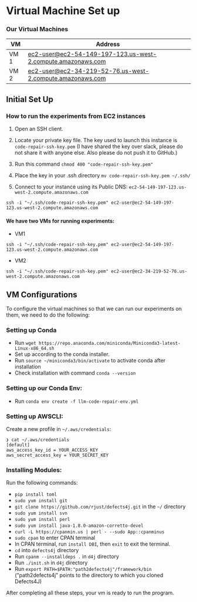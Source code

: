 # Virtual Machine Set up

### Our Virtual Machines
| VM | Address |
|-----------|----------|
| VM 1 | ec2-user@ec2-54-149-197-123.us-west-2.compute.amazonaws.com  | 
| VM 2 | ec2-user@ec2-34-219-52-76.us-west-2.compute.amazonaws.com  | 

## Initial Set Up
### How to run the experiments from EC2 instances
1. Open an SSH client.

2. Locate your private key file. The key used to launch this instance is `code-repair-ssh-key.pem`
(I have shared the key over slack, please do not share it with anyone else. Also please do not push it to GitHub.)

3. Run this command
`chmod 400 "code-repair-ssh-key.pem"`

4. Place the key in your .ssh directory
`mv code-repair-ssh-key.pem ~/.ssh/`

5. Connect to your instance using its Public DNS: `ec2-54-149-197-123.us-west-2.compute.amazonaws.com`

```
ssh -i "~/.ssh/code-repair-ssh-key.pem" ec2-user@ec2-54-149-197-123.us-west-2.compute.amazonaws.com
```

#### We have two VMs for running experiments:
- VM1
```
ssh -i "~/.ssh/code-repair-ssh-key.pem" ec2-user@ec2-54-149-197-123.us-west-2.compute.amazonaws.com
```

- VM2
```
ssh -i "~/.ssh/code-repair-ssh-key.pem" ec2-user@ec2-34-219-52-76.us-west-2.compute.amazonaws.com
```

## VM Configurations
To configure the virtual machines so that we can run our experiments on them, we need to do the following:

### Setting up Conda
- Run `wget https://repo.anaconda.com/miniconda/Miniconda3-latest-Linux-x86_64.sh`
- Set up according to the conda installer.
- Run `source ~/miniconda3/bin/activate` to activate conda after installation
- Check installation with command `conda --version`

### Setting up our Conda Env:
- Run `conda env create -f llm-code-repair-env.yml`

### Setting up AWSCLI:
Create a new profile in `~/.aws/credentials`:
```
❯ cat ~/.aws/credentials
[default]
aws_access_key_id = YOUR_ACCESS_KEY
aws_secret_access_key = YOUR_SECRET_KEY
```

### Installing Modules:
Run the following commands:
- `pip install toml`
- `sudo yum install git`
- `git clone https://github.com/rjust/defects4j.git` in the `~/` directory
- `sudo yum install svn`
- `sudo yum install perl`
- `sudo yum install java-1.8.0-amazon-corretto-devel`
- `curl -L https://cpanmin.us | perl - --sudo App::cpanminus`
- `sudo cpan` to enter CPAN terminal
- In CPAN terminal, run `install DBI`, then `exit` to exit the terminal.
- `cd` into `defects4j` directory
- Run `cpanm --installdeps .` in `d4j` directory
- Run `./init.sh` in `d4j` directory
- Run `export PATH=$PATH:"path2defects4j"/framework/bin` ("path2defects4j" points to the directory to which you cloned Defects4J)

After completing all these steps, your vm is ready to run the program.

